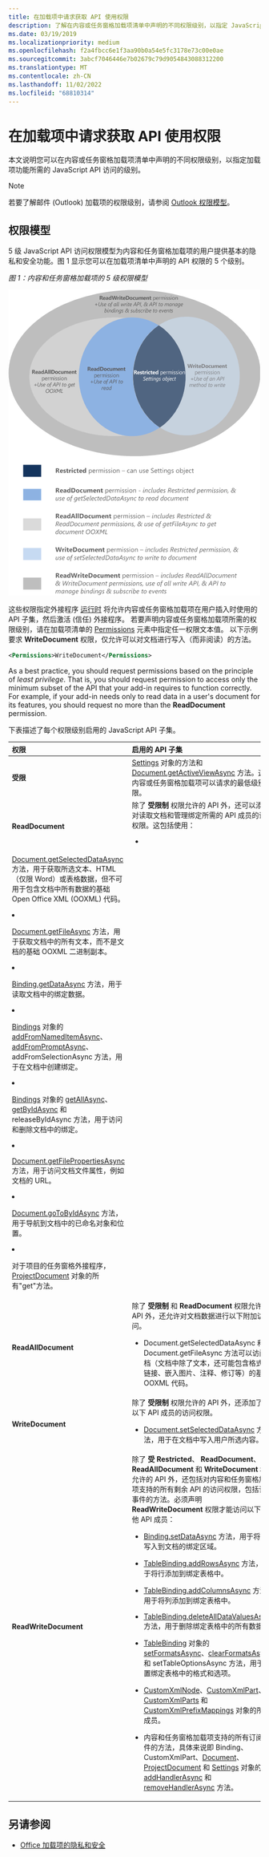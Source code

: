 ```yaml
---
title: 在加载项中请求获取 API 使用权限
description: 了解在内容或任务窗格加载项清单中声明的不同权限级别，以指定 JavaScript API 访问级别。
ms.date: 03/19/2019
ms.localizationpriority: medium
ms.openlocfilehash: f2a4fbcc6e1f3aa90b0a54e5fc3178e73c00e0ae
ms.sourcegitcommit: 3abcf7046446e7b02679c79d9054843088312200
ms.translationtype: MT
ms.contentlocale: zh-CN
ms.lasthandoff: 11/02/2022
ms.locfileid: "68810314"
---
```

# <a name="requesting-permissions-for-api-use-in-add-ins"></a>在加载项中请求获取 API 使用权限

本文说明您可以在内容或任务窗格加载项清单中声明的不同权限级别，以指定加载项功能所需的 JavaScript API 访问的级别。

> [!NOTE]
> 若要了解邮件 (Outlook) 加载项的权限级别，请参阅 [Outlook 权限模型](../outlook/privacy-and-security.md#permissions-model)。

## <a name="permissions-model"></a>权限模型

5 级 JavaScript API 访问权限模型为内容和任务窗格加载项的用户提供基本的隐私和安全功能。图 1 显示您可以在加载项清单中声明的 API 权限的 5 个级别。

*图 1：内容和任务窗格加载项的 5 级权限模型*

![任务窗格应用的权限级别。](../images/office15-app-sdk-task-pane-app-permission.png)

这些权限指定外接程序 [运行时](../testing/runtimes.md) 将允许内容或任务窗格加载项在用户插入时使用的 API 子集，然后激活 (信任) 外接程序。 若要声明内容或任务窗格加载项所需的权限级别，请在加载项清单的 [Permissions](/javascript/api/manifest/permissions) 元素中指定任一权限文本值。 以下示例要求 **WriteDocument** 权限，仅允许可以对文档进行写入（而非阅读）的方法。

```XML
<Permissions>WriteDocument</Permissions>
```

As a best practice, you should request permissions based on the principle of  _least privilege_. That is, you should request permission to access only the minimum subset of the API that your add-in requires to function correctly. For example, if your add-in needs only to read data in a user's document for its features, you should request no more than the **ReadDocument** permission.

下表描述了每个权限级别启用的 JavaScript API 子集。

|**权限**|**启用的 API 子集**|
|:-----|:-----|
|**受限**|[Settings](/javascript/api/office/office.settings) 对象的方法和 [Document.getActiveViewAsync](/javascript/api/office/office.document#office-office-document-getactiveviewasync-member(1)) 方法。这是内容或任务窗格加载项可以请求的最低级别权限。|
|**ReadDocument**|除了 **受限制** 权限允许的 API 外，还可以添加对读取文档和管理绑定所需的 API 成员的访问权限。这包括使用：<br/><ul><li>
  <a href="/javascript/api/office/office.document#getSelectedDataAsync_coercionType__options__callback_" target="_blank">Document.getSelectedDataAsync</a> 方法，用于获取所选文本、HTML（仅限 Word）或表格数据，但不可用于包含文档中所有数据的基础 Open Office XML (OOXML) 代码。</p></li><li><p><a href="/javascript/api/office/office.document#getFileAsync_fileType__options__callback_" target="_blank">Document.getFileAsync</a> 方法，用于获取文档中的所有文本，而不是文档的基础 OOXML 二进制副本。</p></li><li><p><a href="/javascript/api/office/office.binding#getDataAsync_options__callback_" target="_blank">Binding.getDataAsync</a> 方法，用于读取文档中的绑定数据。</p></li><li><p><a href="/javascript/api/office/office.bindings#addFromNamedItemAsync_itemName__bindingType__options__callback_" target="_blank">Bindings</a> 对象的 <a href="/javascript/api/office/office.bindings#addFromPromptAsync_bindingType__options__callback_" target="_blank">addFromNamedItemAsync</a>、<a href="/javascript/api/office/office.bindings#addFromSelectionAsync_bindingType__options__callback_" target="_blank">addFromPromptAsync</a>、<span class="keyword">addFromSelectionAsync</span> 方法，用于在文档中创建绑定。</p></li><li><p><a href="/javascript/api/office/office.bindings#getAllAsync_options__callback_" target="_blank">Bindings</a> 对象的 <a href="/javascript/api/office/office.bindings#getByIdAsync_id__options__callback_" target="_blank">getAllAsync</a>、<a href="/javascript/api/office/office.bindings#releaseByIdAsync_id__options__callback_" target="_blank">getByIdAsync</a> 和 <span class="keyword">releaseByIdAsync</span> 方法，用于访问和删除文档中的绑定。</p></li><li><p><a href="/javascript/api/office/office.document#getFilePropertiesAsync_options__callback_" target="_blank">Document.getFilePropertiesAsync</a> 方法，用于访问文档文件属性，例如文档的 URL。</p></li><li><p><a href="/javascript/api/office/office.document#goToByIdAsync_id__goToType__options__callback_" target="_blank">Document.goToByIdAsync</a> 方法，用于导航到文档中的已命名对象和位置。</p></li><li><p>对于项目的任务窗格外接程序，<a href="/javascript/api/office/office.document" target="_blank">ProjectDocument</a> 对象的所有"get"方法。 </p></li></ul>|
|**ReadAllDocument**|除了 **受限制** 和 **ReadDocument** 权限允许的 API 外，还允许对文档数据进行以下附加访问。<br/><ul><li><p><span class="keyword">Document.getSelectedDataAsync</span> 和 <span class="keyword">Document.getFileAsync</span> 方法可以访问文档（文档中除了文本，还可能包含格式、链接、嵌入图片、注释、修订等）的基础 OOXML 代码。</p></li></ul>|
|**WriteDocument**|除了 **受限制** 权限允许的 API 外，还添加了对以下 API 成员的访问权限。<br/><ul><li><p><a href="/javascript/api/office/office.document#setSelectedDataAsync_data__options__callback_" target="_blank">Document.setSelectedDataAsync</a> 方法，用于在文档中写入用户所选内容。</p></li></ul>|
|**ReadWriteDocument**|除了 **受 Restricted**、 **ReadDocument**、 **ReadAllDocument** 和 **WriteDocument** 权限允许的 API 外，还包括对内容和任务窗格加载项支持的所有剩余 API 的访问权限，包括订阅事件的方法。必须声明 **ReadWriteDocument** 权限才能访问以下其他 API 成员：<br/><ul><li><p><a href="/javascript/api/office/office.binding#setDataAsync_data__options__callback_" target="_blank">Binding.setDataAsync</a> 方法，用于将内容写入到文档的绑定区域。</p></li><li><p><a href="/javascript/api/office/office.tablebinding#addRowsAsync_rows__options__callback_" target="_blank">TableBinding.addRowsAsync</a> 方法，用于将行添加到绑定表格中。</p></li><li><p><a href="/javascript/api/office/office.tablebinding#addColumnsAsync_tableData__options__callback_" target="_blank">TableBinding.addColumnsAsync</a> 方法，用于将列添加到绑定表格中。</p></li><li><p><a href="/javascript/api/office/office.tablebinding#deleteAllDataValuesAsync_options__callback_" target="_blank">TableBinding.deleteAllDataValuesAsync</a> 方法，用于删除绑定表格中的所有数据。</p></li><li><p><a href="/javascript/api/office/office.tablebinding#setFormatsAsync_cellFormat__options__callback_" target="_blank">TableBinding</a> 对象的 <a href="/javascript/api/office/office.tablebinding#clearFormatsAsync_options__callback_" target="_blank">setFormatsAsync</a>、<a href="/javascript/api/office/office.tablebinding#setTableOptionsAsync_tableOptions__options__callback_" target="_blank">clearFormatsAsync</a> 和 <span class="keyword">setTableOptionsAsync</span> 方法，用于设置绑定表格中的格式和选项。</p></li><li><p><a href="/javascript/api/office/office.customxmlnode" target="_blank">CustomXmlNode</a>、<a href="/javascript/api/office/office.customxmlpart" target="_blank">CustomXmlPart</a>、<a href="/javascript/api/office/office.customxmlparts" target="_blank">CustomXmlParts</a> 和 <a href="/javascript/api/office/office.customxmlprefixmappings" target="_blank">CustomXmlPrefixMappings</a> 对象的所有成员。</p></li><li><p>内容和任务窗格加载项支持的所有订阅事件的方法，具体来说即 <span class="keyword">Binding</span>、<span class="keyword">CustomXmlPart</span>、<a href="/javascript/api/office/office.binding" target="_blank">Document</a>、<a href="/javascript/api/office/office.customxmlpart" target="_blank">ProjectDocument</a> 和 <a href="/javascript/api/office/office.document" target="_blank">Settings</a> 对象的 <a href="/javascript/api/office/office.document" target="_blank">addHandlerAsync</a> 和 <a href="/javascript/api/office/office.document#settings" target="_blank">removeHandlerAsync</a> 方法。</p></li></ul>|

## <a name="see-also"></a>另请参阅

- [Office 加载项的隐私和安全](../concepts/privacy-and-security.md)
